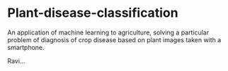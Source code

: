 # Plant-disease-classification
An application of machine learning to agriculture, solving a
particular problem of diagnosis of crop disease based on plant
images taken with a smartphone.

Ravi...
